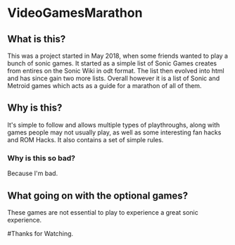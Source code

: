 # VideoGamesMarathon
## What is this?
This was a project started in May 2018, when some friends wanted to play a bunch of sonic games. It started as a simple list of Sonic Games creates from entires on the Sonic Wiki in odt format. The list then evolved into html and has since gain two more lists. Overall however it is a list of Sonic and Metroid games which acts as a guide for a marathon of all of them.

## Why is this?
It's simple to follow and allows multiple types of playthroughs, along with games people may not usually play, as well as some interesting fan hacks and ROM Hacks. It also contains a set of simple rules.

### Why is this so bad?
Because I'm bad.

## What going on with the optional games?
These games are not essential to play to experience a great sonic experience.

#Thanks for Watching.

